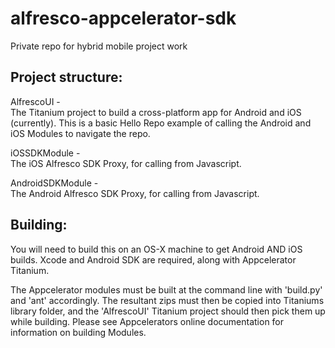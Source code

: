 alfresco-appcelerator-sdk
=========================

Private repo for hybrid mobile project work

Project structure:
------------------

AlfrescoUI  -  
The Titanium project to build a cross-platform app for Android and iOS (currently).
This is a basic Hello Repo example of calling the Android and iOS Modules to navigate the repo.

iOSSDKModule -  
The iOS Alfresco SDK Proxy, for calling from Javascript.

AndroidSDKModule -  
The Android Alfresco SDK Proxy, for calling from Javascript.


Building:
---------

You will need to build this on an OS-X machine to get Android AND iOS builds.  Xcode and Android SDK are required, along with Appcelerator Titanium.

The Appcelerator modules must be built at the command line with 'build.py' and 'ant' accordingly. The resultant zips must then be copied into Titaniums library folder, and the 'AlfrescoUI' Titanium project should then pick them up while building.  Please see Appcelerators online documentation for information on building Modules.
